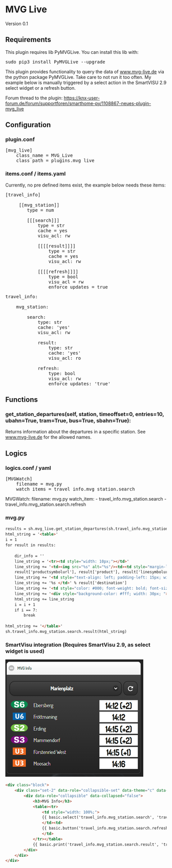 # MVG Live

Version 0.1

## Requirements
This plugin requires lib PyMVGLive. You can install this lib with:
<pre>
sudo pip3 install PyMVGLive --upgrade
</pre>

This plugin provides functionality to query the data of www.mvg-live.de via the python package PyMVGLive.
Take care to not run it too often. My example below is manually triggered by a select action in the
SmartVISU 2.9 select widget or a refresh button.

Forum thread to the plugin: https://knx-user-forum.de/forum/supportforen/smarthome-py/1108867-neues-plugin-mvg_live

## Configuration

### plugin.conf
<pre>
[mvg_live]
    class_name = MVG_Live
    class_path = plugins.mvg_live
</pre>

### items.conf / items.yaml

Currently, no pre defined items exist, the example below needs these items:
<pre>
[travel_info]

     [[mvg_station]]
        type = num

        [[[search]]]
            type = str
            cache = yes
            visu_acl: rw

            [[[[result]]]]
                type = str
                cache = yes
                visu_acl: rw

            [[[[refresh]]]]
                type = bool
                visu_acl = rw
                enforce_updates = true
</pre>

<pre>
travel_info:

    mvg_station:

        search:
            type: str
            cache: 'yes'
            visu_acl: rw

            result:
                type: str
                cache: 'yes'
                visu_acl: ro

            refresh:
                type: bool
                visu_acl: rw
                enforce_updates: 'true'
</pre>

## Functions

### get_station_departures(self, station, timeoffset=0, entries=10, ubahn=True, tram=True, bus=True, sbahn=True):
Returns information about the departures in a specific station. See www.mvg-live.de for the allowed names.

## Logics

### logics.conf / yaml
<pre>
[MVGWatch]
    filename = mvg.py
    watch_items = travel_info.mvg_station.search
</pre

<pre>
MVGWatch:
    filename: mvg.py
    watch_item:
      - travel_info.mvg_station.search
      - travel_info.mvg_station.search.refresh
</pre>

### mvg.py

```html
results = sh.mvg_live.get_station_departures(sh.travel_info.mvg_station.search(), entries=15, bus=False, tram=False)
html_string = '<table>'
i = 1
for result in results:

    dir_info = ''
    line_string = '<tr><td style="width: 10px;"></td>'
    line_string += '<td><img src="%s" alt="%s"/><td><td style="margin-left: 5px;"><img src="%s" alt="%s"/></td>' % (
    result['productsymbolurl'], result['product'], result['linesymbolurl'], result['linename'])
    line_string += '<td style="text-align: left; padding-left: 15px; width: 100%;">'
    line_string += '%s </td>' % result['destination']
    line_string += '<td style="color: #000; font-weight: bold; font-size: 25px;">'
    line_string += '<div style="background-color: #fff; width: 30px; ">%i</div></td></tr>' % result['time']
    html_string += line_string
    i = i + 1
    if i == 7:
        break

html_string += '</table>'
sh.travel_info.mvg_station.search.result(html_string)
```

### SmartVisu integration (Requires SmartVisu 2.9, as select widget is used)

![SmartVISU 2.9 integration](https://github.com/smarthomeNG/plugins/blob/develop/mvg_live/mvg.PNG?raw=true "SmartVISU 2.9 integration")

```html
<div class="block">
    <div class="set-2" data-role="collapsible-set" data-theme="c" data-content-theme="a" data-mini="true">
        <div data-role="collapsible" data-collapsed="false">
            <h3>MVG Info</h3>
            <table><tr>
                <td style="width: 100%;">
                {{ basic.select('travel_info.mvg_station.search', 'travel_info.mvg_station.search', '', ['Frankfurter Ring', 'Hauptbahnhof', 'Karlsplatz (Stachus)', 'Marienplatz'], '', ['Frankfurter Ring', 'Hauptbahnhof', 'Karlsplatz (Stachus)', 'Marienplatz']) }}
                </td><td>
                {{ basic.button('travel_info.mvg_station.search.refresh', 'travel_info.mvg_station.search.refresh', '', 'refresh', '1', 'mini') }}
                </td>
            </tr></table>
            {{ basic.print('travel_info.mvg_station.search.result', 'travel_info.mvg_station.search.result', 'html') }}
        </div>
    </div>
</div>
```